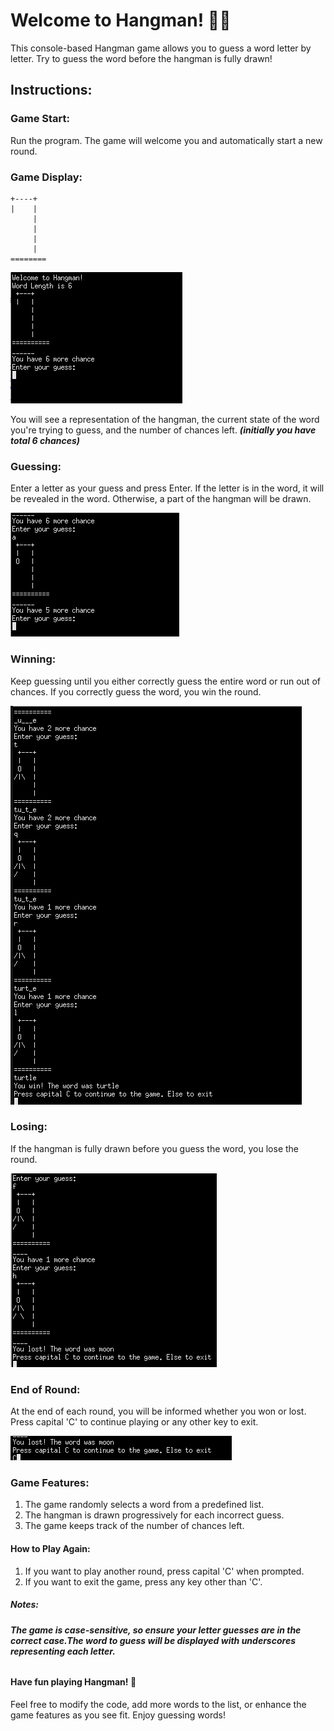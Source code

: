 # Welcome to Hangman! :pirate_flag:
This console-based Hangman game allows you to guess a word letter by letter. Try to guess the word before the hangman is fully drawn!

## Instructions:
### Game Start:

Run the program.
The game will welcome you and automatically start a new round.
### Game Display:
```
+----+
|    |
     |
     |
     |
     |
========
```
![initial display](<Screenshot from 2023-11-30 16-06-11.png>)

You will see a representation of the hangman, the current state of the word you're trying to guess, and the number of chances left. **_(initially you have total 6 chances)_**
### Guessing:

Enter a letter as your guess and press Enter.
If the letter is in the word, it will be revealed in the word. Otherwise, a part of the hangman will be drawn.

![Alt text](<Screenshot from 2023-11-30 16-08-31.png>)

### Winning:

Keep guessing until you either correctly guess the entire word or run out of chances.
If you correctly guess the word, you win the round.

![Alt text](<Screenshot from 2023-11-30 16-11-42.png>)

### Losing:
If the hangman is fully drawn before you guess the word, you lose the round.

![Alt text](<Screenshot from 2023-11-30 16-12-57.png>)

### End of Round:
At the end of each round, you will be informed whether you won or lost.
Press capital 'C' to continue playing or any other key to exit.

![Alt text](<Screenshot from 2023-11-30 16-14-14.png>)

### Game Features:
1. The game randomly selects a word from a predefined list.
2. The hangman is drawn progressively for each incorrect guess.
3. The game keeps track of the number of chances left.

#### How to Play Again:
1. If you want to play another round, press capital 'C' when prompted.
2. If you want to exit the game, press any key other than 'C'.
##### Notes:
###### **_The game is case-sensitive, so ensure your letter guesses are in the correct case.The word to guess will be displayed with underscores representing each letter._**

#### Have fun playing Hangman! :tada:

Feel free to modify the code, add more words to the list, or enhance the game features as you see fit. Enjoy guessing words!